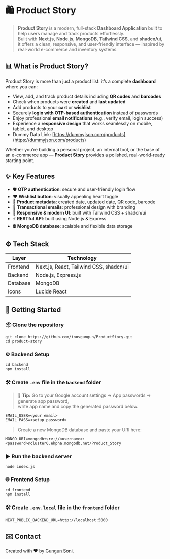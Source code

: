 # 🛍️ Product Story

> **Product Story** is a modern, full-stack **Dashboard Application** built to help users manage and track products effortlessly.  
> Built with **Next.js**, **Node.js**, **MongoDB**, **Tailwind CSS**, and **shadcn/ui**, it offers a clean, responsive, and user-friendly interface — inspired by real-world e-commerce and inventory systems.


## 📊 What is Product Story?

Product Story is more than just a product list: it’s a complete **dashboard** where you can:
- View, add, and track product details including **QR codes** and **barcodes**
- Check when products were **created** and **last updated**
- Add products to your **cart** or **wishlist**
- Securely **login with OTP-based authentication** instead of passwords
- Enjoy professional **email notifications** (e.g., verify email, login success)
- Experience a **responsive design** that works seamlessly on mobile, tablet, and desktop
- Dummy Data Link:  [https://dummyjson.com/products](https://dummyjson.com/products)

Whether you’re building a personal project, an internal tool, or the base of an e-commerce app — **Product Story** provides a polished, real-world-ready starting point.




## ✨ Key Features


- 🛡️ **OTP authentication**: secure and user-friendly login flow
- ❤️ **Wishlist button**: visually appealing heart toggle
- 🧾 **Product metadata**: created date, updated date, QR code, barcode
- 📧 **Transactional emails**: professional design with branding
- 📱 **Responsive & modern UI**: built with Tailwind CSS + shadcn/ui
- ⚡ **RESTful API**: built using Node.js & Express
- 🛢️ **MongoDB database**: scalable and flexible data storage


## ⚙️ Tech Stack

| Layer      | Technology                                    |
|-----------|-----------------------------------------------|
| Frontend  | Next.js, React, Tailwind CSS, shadcn/ui       |
| Backend   | Node.js, Express.js                           |
| Database  | MongoDB                                       |
| Icons     | Lucide React                                   |



## 🚀 Getting Started

### 📦 Clone the repository

```
git clone https://github.com/inosgungun/ProductStory.git
cd product-story
```




### ⚙️ Backend Setup

```
cd backend
npm install
```

###  🛠 Create `.env` file in the `backend` folder

>📧 **Tip:** Go to your Google account settings → App passwords → generate app password,  
write app name and copy the generated password below.
```
EMAIL_USER=<your email>
EMAIL_PASS=<setup password>
```
>Create a new MongoDB database and paste your URI here:
```
MONGO_URI=mongodb+srv://<username>:<password>@cluster0.ekpha.mongodb.net/Product_Story
```

### ▶️ Run the backend server
```
node index.js
```


### 🌐 Frontend Setup

```
cd frontend
npm install
```

### 🛠 Create `.env.local` file in the `frontend` folder

```
NEXT_PUBLIC_BACKEND_URL=http://localhost:5000
```

## ✉️ Contact

Created with ❤️ by [Gungun Soni](https://github.com/inosgungun).
